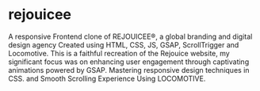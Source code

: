 # rejouicee
A responsive Frontend clone of REJOUICEE®, a global branding and digital design agency Created using HTML, CSS, JS, GSAP, ScrollTrigger and Locomotive.
This is a faithful recreation of the Rejouice website, my significant focus was on enhancing user engagement through captivating animations powered by GSAP. Mastering responsive design techniques in CSS. and Smooth Scrolling Experience Using LOCOMOTIVE.

